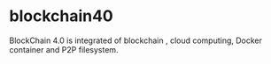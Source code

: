 # blockchain40
BlockChain 4.0 is integrated of blockchain , cloud computing, Docker container and P2P filesystem.
